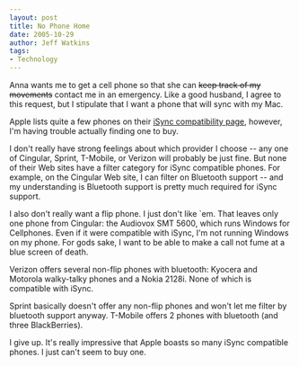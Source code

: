```yaml
---
layout: post
title: No Phone Home
date: 2005-10-29
author: Jeff Watkins
tags:
- Technology
---
```


Anna wants me to get a cell phone so that she can <strike>keep track of my movements</strike> contact me in an emergency. Like a good husband, I agree to this request, but I stipulate that I want a phone that will sync with my Mac.

Apple lists quite a few phones on their [iSync compatibility page](http://www.apple.com/macosx/features/isync/devices.html), however, I'm having trouble actually finding one to buy.

I don't really have strong feelings about which provider I choose -- any one of Cingular, Sprint, T-Mobile, or Verizon will probably be just fine. But none of their Web sites have a filter category for iSync compatible phones. For example, on the Cingular Web site, I can filter on Bluetooth support -- and my understanding is Bluetooth support is pretty much required for iSync support.

I also don't really want a flip phone. I just don't like `em. That leaves only one phone from Cingular: the Audiovox SMT 5600, which runs Windows for Cellphones. Even if it were compatible with iSync, I'm not running Windows on my phone. For gods sake, I want to be able to make a call not fume at a blue screen of death.

Verizon offers several non-flip phones with bluetooth: Kyocera and Motorola walky-talky phones and a Nokia 2128i. None of which is compatible with iSync.

Sprint basically doesn't offer any non-flip phones and won't let me filter by bluetooth support anyway. T-Mobile offers 2 phones with bluetooth (and three BlackBerries).

I give up. It's really impressive that Apple boasts so many iSync compatible phones. I just can't seem to buy one.